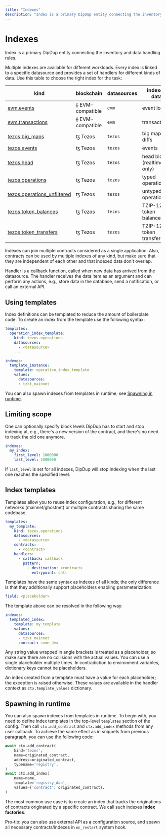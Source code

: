 ```yaml
---
title: "Indexes"
description: "Index is a primary DipDup entity connecting the inventory and data handling rules. Multiple indexes are available for different workloads. Every index is linked to a specific datasource and provides a set of handlers for different kinds of data. Use this table to choose the right index for the task"
---
```


# Indexes

Index is a primary DipDup entity connecting the inventory and data handling rules.

Multiple indexes are available for different workloads. Every index is linked to a specific datasource and provides a set of handlers for different kinds of data. Use this table to choose the right index for the task:

| kind                                                                         | blockchain       | datasources | indexed data                |
| ---------------------------------------------------------------------------- | ---------------- | ----------- | --------------------------- |
| [evm.events](../2.indexes/1.evm_events.md)                                   | ⟠ EVM-compatible | `evm`       | event logs                  |
| [evm.transactions](../2.indexes/2.evm_transactions.md)                       | ⟠ EVM-compatible | `evm`       | transactions                |
| [tezos.big_maps](../2.indexes/3.tezos_big_maps.md)                           | ꜩ Tezos          | `tezos`     | big map diffs               |
| [tezos.events](../2.indexes/4.tezos_events.md)                               | ꜩ Tezos          | `tezos`     | events                      |
| [tezos.head](../2.indexes/5.tezos_head.md)                                   | ꜩ Tezos          | `tezos`     | head blocks (realtime only) |
| [tezos.operations](../2.indexes/6.tezos_operations.md)                       | ꜩ Tezos          | `tezos`     | typed operations            |
| [tezos.operations_unfiltered](../2.indexes/7.tezos_operations_unfiltered.md) | ꜩ Tezos          | `tezos`     | untyped operations          |
| [tezos.token_balances](../2.indexes/8.tezos_token_balances.md)               | ꜩ Tezos          | `tezos`     | TZIP-12/16 token balances   |
| [tezos.token_transfers](../2.indexes/9.tezos_token_transfers.md)             | ꜩ Tezos          | `tezos`     | TZIP-12/16 token transfers  |

Indexes can join multiple contracts considered as a single application. Also, contracts can be used by multiple indexes of any kind, but make sure that they are independent of each other and that indexed data don't overlap.

Handler is a callback function, called when new data has arrived from the datasource. The handler receives the data item as an argument and can perform any actions, e.g., store data in the database, send a notification, or call an external API.

## Using templates

Index definitions can be templated to reduce the amount of boilerplate code. To create an index from the template use the following syntax:

```yaml [dipdup.yaml]
templates:
  operation_index_template:
    kind: tezos.operations
    datasources:
      - <datasource>
    ...

indexes:
  template_instance:
    template: operation_index_template
    values:
      datasources:
      - tzkt_mainnet
```

You can also spawn indexes from templates in runtime; see [Spawning in runtime](../1.getting-started/7.indexes.md#spawning-in-runtime).

## Limiting scope

One can optionally specify block levels DipDup has to start and stop indexing at, e.g., there's a new version of the contract, and there's no need to track the old one anymore.

```yaml [dipdup.yaml]
indexes:
  my_index:
    first_level: 1000000
    last_level: 2000000
```

If `last_level` is set for all indexes, DipDup will stop indexing when the last one reaches the specified level.

## Index templates

Templates allow you to reuse index configuration, e.g., for different networks (mainnet/ghostnet) or multiple contracts sharing the same codebase.

```yaml [dipdup.yaml]
templates:
  my_template:
    kind: tezos.operations
    datasources:
      - <datasource>
    contracts:
      - <contract>
    handlers:
      - callback: callback
        pattern:
          - destination: <contract>
            entrypoint: call
```

Templates have the same syntax as indexes of all kinds; the only difference is that they additionally support placeholders enabling parameterization:

```yaml [dipdup.yaml]
field: <placeholder>
```

The template above can be resolved in the following way:

```yaml [dipdup.yaml]
indexes:
  templated_index:
    template: my_template
    values:
      datasources:
      - tzkt_mainnet
      contract: some_dex
```

Any string value wrapped in angle brackets is treated as a placeholder, so make sure there are no collisions with the actual values. You can use a single placeholder multiple times. In contradiction to environment variables, dictionary keys cannot be placeholders.

An index created from a template must have a value for each placeholder; the exception is raised otherwise. These values are available in the handler context as `ctx.template_values` dictionary.

## Spawning in runtime

You can also spawn indexes from templates in runtime. To begin with, you need to define index templates in the top-level `templates` section of the config. Then call `ctx.add_contract` and `ctx.add_index` methods from any user callback. To achieve the same effect as in snippets from previous paragraph, you can use the following code:

```python
await ctx.add_contract(
    kind='tezos',
    name=originated_contract,
    address=originated_contract,
    typename='registry',
)
await ctx.add_index(
    name=name,
    template='registry_dao',
    values={'contract': originated_contract},
)
```

The most common use case is to create an index that tracks the originations of contracts originated by a specific contract. We call such indexes **index factories**.

Pro-tip: you can also use external API as a configuration source, and spawn all necessary contracts/indexes in `on_restart` system hook.
